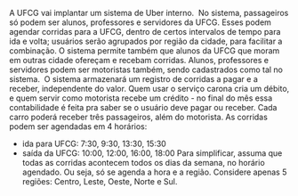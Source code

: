 
A UFCG vai implantar um sistema de Uber interno. 
No sistema, passageiros só podem ser alunos, professores e servidores da UFCG. Esses podem agendar corridas para a UFCG, dentro de certos intervalos de tempo para ida e volta; usuários serão agrupados por região da cidade, para facilitar a combinação. O sistema permite também que alunos da UFCG que moram em outras cidade ofereçam e recebam corridas.
Alunos, professores e servidores podem ser motoristas também, sendo cadastrados como tal no sistema. 
O sistema armazenará um registro de corridas a pagar e a receber, independente do valor. Quem usar o serviço carona cria um débito, e quem servir como motorista recebe um crédito - no final do mês essa contabilidade é feita pra saber se o usuário deve pagar ou receber.
Cada carro poderá receber três passageiros, além do motorista. As corridas podem ser agendadas em 4 horários:
* ida para UFCG: 7:30, 9:30, 13:30, 15:30
* saída da UFCG: 10:00, 12:00, 16:00, 18:00
Para simplificar, assuma que todas as corridas acontecem todos os dias da semana, no horário agendado. Ou seja, só se agenda a hora e a região.
Considere apenas 5 regiões: Centro, Leste, Oeste, Norte e Sul.
